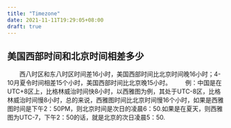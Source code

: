 ```yaml
---
title: "Timezone"
date: 2021-11-11T19:29:05+08:00
draft: true
---
```


## 美国西部时间和北京时间相差多少

　　西八时区和东八时区时间差16小时，美国西部时间比北京时间晚16小时；4-10月夏令时间相差15个小时，美国西部时间比北京晚15小时。
　　例：中国是在UTC+8区上，比格林威治时间快8小时，以西雅图为例，其处于UTC-8区，比格林威治时间慢8小时，总的来说，西雅图时间比北京时间慢16个小时，如果是西雅图时间是下午2：50PM，则北京时间是次日的凌晨6：50.如果是在夏天，则西雅图为UTC-7，下午2：50的话，就是北京的次日凌晨5：50.

